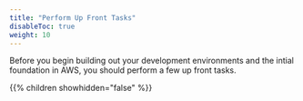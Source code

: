 ```yaml
---
title: "Perform Up Front Tasks"
disableToc: true
weight: 10
---
```


Before you begin building out your development environments and the intial foundation in AWS, you should perform a few up front tasks.

{{% children showhidden="false" %}}
